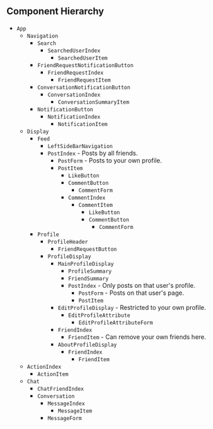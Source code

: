 ## Component Hierarchy

* `App`
  * `Navigation`
    * `Search`
      * `SearchedUserIndex`
        * `SearchedUserItem`
    * `FriendRequestNotificationButton`
      * `FriendRequestIndex`
        * `FriendRequestItem`
    * `ConversationNotificationButton`
      * `ConversationIndex`
        * `ConversationSummaryItem`
    * `NotificationButton`
      * `NotificationIndex`
        * `NotificationItem`
  * `Display`
    * `Feed`
      * `LeftSideBarNavigation`
      * `PostIndex` - Posts by all friends.
        * `PostForm` - Posts to your own profile.
        * `PostItem`
          * `LikeButton`
          * `CommentButton`
            * `CommentForm`
          * `CommentIndex`
            * `CommentItem`
              * `LikeButton`
              * `CommentButton`
                * `CommentForm`
    * `Profile`
      * `ProfileHeader`
        * `FriendRequestButton`
      * `ProfileDisplay`
        * `MainProfileDisplay`
          * `ProfileSummary`
          * `FriendSummary`
          * `PostIndex` - Only posts on that user's profile.
            * `PostForm` - Posts on that user's page.
            * `PostItem`  
        * `EditProfileDisplay` - Restricted to your own profile.
          * `EditProfileAttribute`
            * `EditProfileAttributeForm`
        * `FriendIndex`
          * `FriendItem` - Can remove your own friends here.
        * `AboutProfileDisplay`
          * `FriendIndex`
            * `FriendItem`
  * `ActionIndex`
    * `ActionItem`
  * `Chat`
    * `ChatFriendIndex`
    * `Conversation`
      * `MessageIndex`
        * `MessageItem`
      * `MessageForm`
